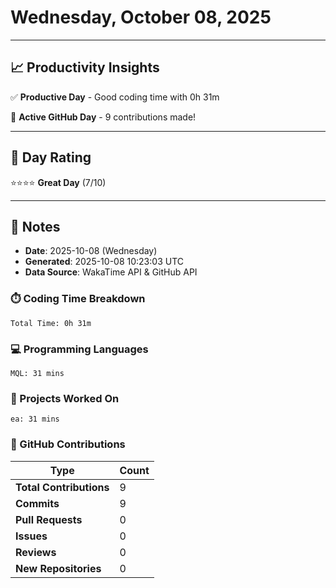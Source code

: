 # Wednesday, October 08, 2025

---

## 📈 Productivity Insights

✅ **Productive Day** - Good coding time with 0h 31m

🚀 **Active GitHub Day** - 9 contributions made!

---

## 🎯 Day Rating

⭐⭐⭐⭐ **Great Day** (7/10)

---

## 📝 Notes

- **Date**: 2025-10-08 (Wednesday)
- **Generated**: 2025-10-08 10:23:03 UTC
- **Data Source**: WakaTime API & GitHub API


### ⏱️ Coding Time Breakdown

```
Total Time: 0h 31m
```

### 💻 Programming Languages

```
MQL: 31 mins
```

### 📂 Projects Worked On

```
ea: 31 mins

```


### 🐙 GitHub Contributions

| Type | Count |
|------|-------|
| **Total Contributions** | 9 |
| **Commits** | 9 |
| **Pull Requests** | 0 |
| **Issues** | 0 |
| **Reviews** | 0 |
| **New Repositories** | 0 |

